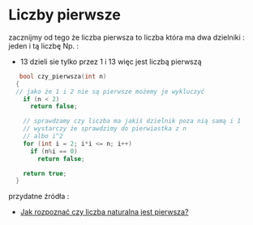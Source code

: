 # Liczby pierwsze
zacznijmy od tego że liczba pierwsza to liczba która ma dwa dzielniki : jeden i tą liczbę 
Np. : 
- 13 dzieli sie tylko przez 1 i 13 więc jest liczbą pierwszą

``` c++
   bool czy_pierwsza(int n)
  {
  // jako że 1 i 2 nie są pierwsze możemy je wykluczyć
    if (n < 2)		
      return false; 

    // sprawdzamy czy liczba ma jakiś dzielnik poza nią samą i 1
    // wystarczy że sprawdzimy do pierwiastka z n
    // albo i^2
    for (int i = 2; i*i <= n; i++) 
      if (n%i == 0)
        return false;

    return true;
  }

```
przydatne źródła :

  - [Jak rozpoznać czy liczba naturalna jest pierwsza?](http://www.math.edu.pl/czy-pierwsza)
